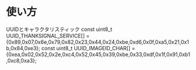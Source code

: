 # 使い方
UUIDとキャラクタリスティック
const uint8_t UUID_THANKSIGNAL_SERVICE[] = {0x89,0x07,0x6e,0x79,0x82,0x23,0x44,0x24,0xbe,0xd6,0x0f,0xa5,0x21,0x1b,0x84,0xe3};
const uint8_t UUID_IMAGEID_CHAR[] = {0xea,0x02,0x52,0x2e,0xc4,0x52,0x45,0x39,0xbe,0x33,0xdf,0x1f,0x91,0xb1,0xc8,0xa3};
